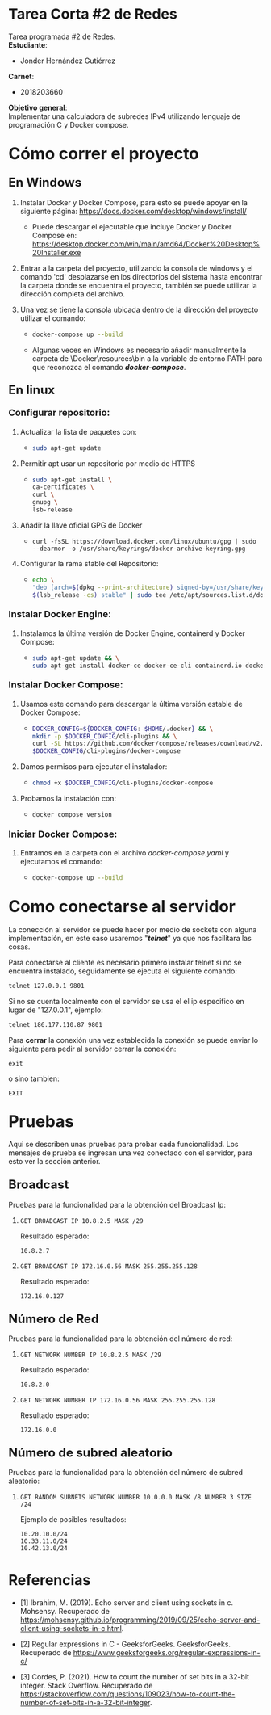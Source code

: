 # Tarea Corta #2 de Redes
Tarea programada #2 de Redes.  
**Estudiante**:
  - Jonder Hernández Gutiérrez

**Carnet**:
  - 2018203660

**Objetivo general**:  
Implementar una calculadora de subredes IPv4 utilizando lenguaje de programación C y Docker compose.

## <font size="6">Cómo correr el proyecto</font>

### <font size="5">**En Windows**</font>

1. Instalar Docker y Docker Compose, para esto se puede apoyar en la siguiente página: <https://docs.docker.com/desktop/windows/install/>
    - Puede descargar el ejecutable que incluye Docker y Docker Compose en: <https://desktop.docker.com/win/main/amd64/Docker%20Desktop%20Installer.exe>
2. Entrar a la carpeta del proyecto, utilizando la consola de windows y el comando 'cd' desplazarse en los directorios del sistema hasta encontrar la carpeta donde se encuentra el proyecto, también se puede utilizar la dirección completa del archivo.
3. Una vez se tiene la consola ubicada dentro de la dirección del proyecto utilizar el comando:  

    - ```bash
      docker-compose up --build
      ```

    - Algunas veces en Windows es necesario añadir manualmente la carpeta de \Docker\resources\bin a la
      variable de entorno PATH para que reconozca el comando ***docker-compose***.

### <font size="5">**En linux**</font>

#### <font size="4">**Configurar repositorio:**</font>

1. Actualizar la lista de paquetes con:

    - ```bash
      sudo apt-get update
      ```

2. Permitir apt usar un repositorio por medio de HTTPS

    - ```bash
      sudo apt-get install \
      ca-certificates \
      curl \
      gnupg \
      lsb-release
      ```

3. Añadir la llave oficial GPG de Docker
   - ```curl -fsSL https://download.docker.com/linux/ubuntu/gpg | sudo --dearmor -o /usr/share/keyrings/docker-archive-keyring.gpg```
4. Configurar la rama stable del Repositorio:

    - ```bash
      echo \
      "deb [arch=$(dpkg --print-architecture) signed-by=/usr/share/keyrings/docker-archive-keyring.gpg] https://download.docker.com/linux/ubuntu \
      $(lsb_release -cs) stable" | sudo tee /etc/apt/sources.list.d/docker.list > /dev/null
      ```

#### <font size="4">**Instalar Docker Engine:**</font>

1. Instalamos la última versión de Docker Engine, containerd y Docker Compose:

    - ```bash
      sudo apt-get update && \
      sudo apt-get install docker-ce docker-ce-cli containerd.io docker-compose-plugin
      ```

#### <font size="4">**Instalar Docker Compose:**</font>

1. Usamos este comando para descargar la última versión estable de Docker Compose:

    - ```bash
      DOCKER_CONFIG=${DOCKER_CONFIG:-$HOME/.docker} && \
      mkdir -p $DOCKER_CONFIG/cli-plugins && \
      curl -SL https://github.com/docker/compose/releases/download/v2.4.1/docker-compose-linux-x86_64 -o && \
      $DOCKER_CONFIG/cli-plugins/docker-compose
      ```

2. Damos permisos para ejecutar el instalador:

    - ```bash
      chmod +x $DOCKER_CONFIG/cli-plugins/docker-compose
      ```

3. Probamos la instalación con:

    - ```bash
      docker compose version
      ```

#### <font size="4">**Iniciar Docker Compose:**</font>

  1. Entramos en la carpeta con el archivo *docker-compose.yaml* y ejecutamos el comando:

      - ```bash
        docker-compose up --build
        ```


## <font size="6">Como conectarse al servidor</font>
La conección al servidor se puede hacer por medio de sockets con alguna implementación, en este caso usaremos "***telnet***" ya que nos facilitara las cosas.

Para conectarse al cliente es necesario primero instalar telnet si no se encuentra instalado, seguidamente se ejecuta el siguiente comando:
```bash
telnet 127.0.0.1 9801
```
Si no se cuenta localmente con el servidor se usa el el ip especifico en lugar de "127.0.0.1", ejemplo:
```bash
telnet 186.177.110.87 9801
```

Para **cerrar** la conexión una vez establecida la conexión se puede enviar lo siguiente para pedir al servidor cerrar la conexión:
```
exit
```
o sino tambien:
```
EXIT
```
## <font size="6">Pruebas</font>
Aqui se describen unas pruebas para probar cada funcionalidad. Los mensajes de prueba se ingresan una vez conectado con el servidor, para esto ver la sección anterior.
### <font size="5">Broadcast</font>
Pruebas para la funcionalidad para la obtención del Broadcast Ip:
1.  ```
    GET BROADCAST IP 10.8.2.5 MASK /29
    ```
    Resultado esperado: 
    ```
    10.8.2.7
    ```

2.  ```
    GET BROADCAST IP 172.16.0.56 MASK 255.255.255.128
    ```
    Resultado esperado: 
    ```
    172.16.0.127
    ```

### <font size="5">Número de Red</font>
Pruebas para la funcionalidad para la obtención del número de red:
1.  ```
    GET NETWORK NUMBER IP 10.8.2.5 MASK /29
    ```
    Resultado esperado: 
    ```
    10.8.2.0
    ```

2.  ```
    GET NETWORK NUMBER IP 172.16.0.56 MASK 255.255.255.128
    ```
    Resultado esperado: 
    ```
    172.16.0.0
    ```
    
### <font size="5">Número de subred aleatorio</font>
Pruebas para la funcionalidad para la obtención del número de subred aleatorio:
1.  ```
    GET RANDOM SUBNETS NETWORK NUMBER 10.0.0.0 MASK /8 NUMBER 3 SIZE /24
    ```
    Ejemplo de posibles resultados: 
    ```
    10.20.10.0/24
    10.33.11.0/24
    10.42.13.0/24
    ```

# Referencias
- [1] Ibrahim, M. (2019). Echo server and client using sockets in c. Mohsensy. Recuperado de https://mohsensy.github.io/programming/2019/09/25/echo-server-and-client-using-sockets-in-c.html.

- [2] Regular expressions in C - GeeksforGeeks. GeeksforGeeks. Recuperado de https://www.geeksforgeeks.org/regular-expressions-in-c/

- [3] Cordes, P. (2021). How to count the number of set bits in a 32-bit integer. Stack Overflow. Recuperado de https://stackoverflow.com/questions/109023/how-to-count-the-number-of-set-bits-in-a-32-bit-integer.
